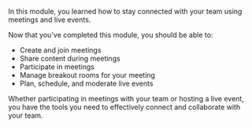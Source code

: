 In this module, you learned how to stay connected with your team using meetings and live events.

Now that you've completed this module, you should be able to:

* Create and join meetings
* Share content during meetings
* Participate in meetings
* Manage breakout rooms for your meeting
* Plan, schedule, and moderate live events

Whether participating in meetings with your team or hosting a live event, you have the tools you need to effectively connect and collaborate with your team.
